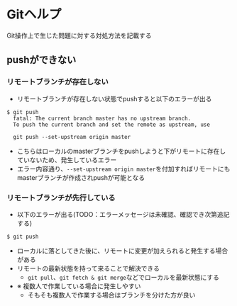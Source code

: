# Gitヘルプ
Git操作上で生じた問題に対する対処方法を記載する

## pushができない

### リモートブランチが存在しない
- リモートブランチが存在しない状態でpushすると以下のエラーが出る

```console
$ git push
  fatal: The current branch master has no upstream branch.
  To push the current branch and set the remote as upstream, use

  git push --set-upstream origin master
```

- こちらはローカルのmasterブランチをpushしようと下がリモートに存在していないため、発生しているエラー
- エラー内容通り、`--set-upstream origin master`を付加すればリモートにもmasterブランチが作成されpushが可能となる

### リモートブランチが先行している
- 以下のエラーが出る(TODO：エラーメッセージは未確認、確認でき次第追記する)

```console
$ git push

```

- ローカルに落としてきた後に、リモートに変更が加えられると発生する場合がある
- リモートの最新状態を持って来ることで解決できる
  - `git pull`、`git fetch & git merge`などでローカルを最新状態にする
- ※ 複数人で作業している場合に発生しやすい
  - そもそも複数人で作業する場合はブランチを分けた方が良い
